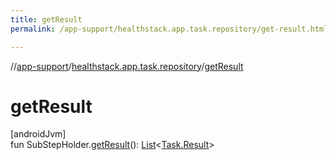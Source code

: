 ```yaml
---
title: getResult
permalink: /app-support/healthstack.app.task.repository/get-result.html

---
```

//[app-support](../../index.html)/[healthstack.app.task.repository](index.html)/[getResult](get-result.html)



# getResult



[androidJvm]\
fun SubStepHolder.[getResult](get-result.html)(): [List](https://kotlinlang.org/api/latest/jvm/stdlib/kotlin.collections/-list/index.html)&lt;[Task.Result](../healthstack.app.task.entity/-task/-result/index.html)&gt;





